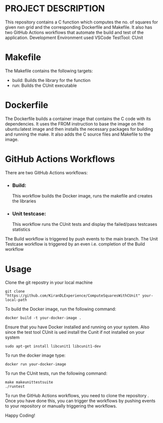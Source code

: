 # PROJECT DESCRIPTION
This repository contains a C function which computes the no. of squares for given nxn grid and the corresponding Dockerfile and Makefile.
It also has two GitHub Actions workflows that automate the build and test of the application.
Development Environment used VSCode
TestTool: CUnit

# Makefile
The Makefile contains the following targets:

- build: Builds the library for the function
- run: Builds the CUnit executable

# Dockerfile
The Dockerfile builds a container image that contains the C code with its dependencies. It uses the FROM instruction to base the image on the ubuntu:latest image and then installs the necessary packages for building and running the make. It also adds the C source files and Makefile to the image.

# GitHub Actions Workflows
There are two GitHub Actions workflows:

- ### Build:
    This workflow builds the Docker image, runs the makefile and creates the libraries
- ### Unit testcase:
    This workflow runs the CUnit tests and display the failed/pass testcases statistics

The Build workflow is triggered by push events to the main branch. 
The Unit Testcase workflow is triggered by an even i.e. completion of the Build workflow

# Usage
Clone the git repostry in your local machine

    git clone "https://github.com/KiranDLExperience/ComputeSquaresWithCUnit" your-local-path
  
To build the Docker image, run the following command:

    docker build -t your-docker-image .
Ensure that you have Docker installed and running on your system. Also since the test tool CUnit is ued install the Cunit if not installed on your system

    sudo apt-get install libcunit1 libcunit1-dev

To run the docker image type:

    docker run your-docker-image

To run the CUnit tests, run the following command:

    make makeunittestsuite
    ./runtest

To run the GitHub Actions workflows, you need to clone the repository . Once you have done this, you can trigger the workflows by pushing events to your repository or manually triggering the workflows.

Happy Coding!
